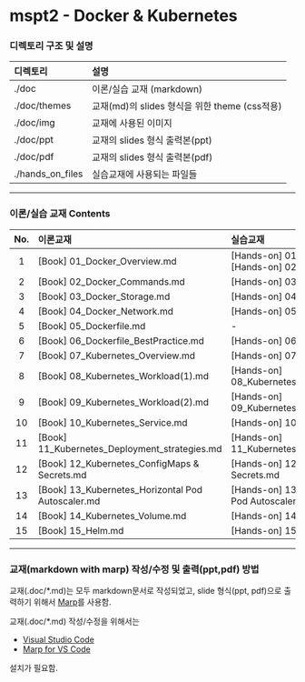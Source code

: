 # mspt2 - Docker & Kubernetes

### 디렉토리 구조 및 설명
| 디렉토리 | 설명 |
| :--- | :--- |
| ./doc | 이론/실습 교재 (markdown) |
| ./doc/themes | 교재(md)의 slides 형식을 위한 theme (css적용) |
| ./doc/img | 교재에 사용된 이미지 |
| ./doc/ppt | 교재의 slides 형식 출력본(ppt) |
| ./doc/pdf | 교재의 slides 형식 출력본(pdf) |
| ./hands_on_files | 실습교재에 사용되는 파일들 |



---



### 이론/실습 교재 Contents

| No. | 이론교재 | 실습교재 |
| :---: | :--- | :--- |
| 1 | [Book] 01_Docker_Overview.md | [Hands-on] 01_Docker_Intro.md<br>[Hands-on] 02_Docker_Layers.md |
| 2 | [Book] 02_Docker_Commands.md | [Hands-on] 03_Docker_Commands.md |
| 3 | [Book] 03_Docker_Storage.md | [Hands-on] 04_Docker_Volumes.md |
| 4 | [Book] 04_Docker_Network.md | [Hands-on] 05_Docker_Network.md |
| 5 | [Book] 05_Dockerfile.md | - |
| 6 | [Book] 06_Dockerfile_BestPractice.md | [Hands-on] 06_Dockerfile.md |
| 7 | [Book] 07_Kubernetes_Overview.md | [Hands-on] 07_Kubernetes_Overview.md |
| 8 | [Book] 08_Kubernetes_Workload(1).md | [Hands-on] 08_Kubernetes_Workload(1).md |
| 9 | [Book] 09_Kubernetes_Workload(2).md | [Hands-on] 09_Kubernetes_Workload(2).md |
| 10 | [Book] 10_Kubernetes_Service.md | [Hands-on] 10_Kubernetes_Service.md |
| 11 | [Book] 11_Kubernetes_Deployment_strategies.md | [Hands-on] 11_Kubernetes_Deployment_strategies.md |
| 12 | [Book] 12_Kubernetes_ConfigMaps & Secrets.md | [Hands-on] 12_Kubernetes_ConfigMaps & Secrets.md |
| 13 | [Book] 13_Kubernetes_Horizontal Pod Autoscaler.md | [Hands-on] 13_Kubernetes_Horizontal Pod Autoscaler.md |
| 14 | [Book] 14_Kubernetes_Volume.md | [Hands-on] 14_Kubernetes_Volume.md |
| 15 | [Book] 15_Helm.md | [Hands-on] 15_Helm.md |





---



### 교재(markdown with marp) 작성/수정 및 출력(ppt,pdf) 방법

교재(.doc/*.md)는 모두 markdown문서로 작성되었고, slide 형식(ppt, pdf)으로 출력하기 위해서 [Marp](https://marp.app/)를 사용함.

교재(.doc/*.md) 작성/수정을 위해서는

- [Visual Studio Code](https://code.visualstudio.com/)
- [Marp for VS Code](https://marketplace.visualstudio.com/items?itemName=marp-team.marp-vscode)

설치가 필요함.
